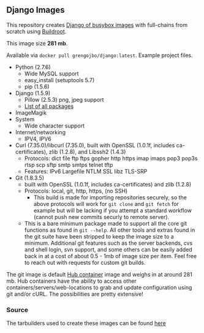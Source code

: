 ## Django Images

This repository creates [Django of busybox images](https://github.com/grengojbo/docker-django) with full-chains from scratch using [Buildroot](http://buildroot.uclibc.org). 

This image size **281 mb**.

Available via `docker pull grengojbo/django:latest`. Example project files.

* Python (2.7.6)
    * Wide MySQL support
    * easy_install (setuptools 5.7)
    * pip (1.5.6)
* Django (1.5.9)
    * Pillow (2.5.3) png, jpeg support
    * [List of all packages](https://github.com/grengojbo/docker-django/blob/master/tarmaker/freeze.txt)
* ImageMagik
* System
    * Wide character support
* Internet/networking
    * IPV4, IPV6
* Curl (7.35.0)/libcurl (7.35.0), built with OpenSSL (1.0.1f, includes
  ca-certificates), zlib (1.2.8), and Libssh2 (1.4.3)
    * Protocols: dict file ftp ftps gopher http https imap imaps pop3 pop3s rtsp
      scp sftp smtp smtps telnet tftp 
    * Features: IPv6 Largefile NTLM SSL libz TLS-SRP
* Git (1.8.3.5)
    * built with OpenSSL (1.0.1f, includes ca-certificates) and zlib (1.2.8) 
    * Protocols: local, git, http, https, (no SSH)
        * This build is made for importing repositories securely, so the above
          protocols will work for `git clone` and `git fetch` for example but
          will be lacking if you attempt a standard workflow (cannot push new
          commits securly to remote server).
    * This is a bare minimum package made to support all the core git functions
      as found in `git --help`.  All other tools and extras found in the git
      suite have been stripped to keep the image size to a minimum. Additional
      git features such as the server backends, cvs and shell login, svn
      support, and some others can be easily added back in at a cost of about
      0.5 - 1mb of image size per item. Feel free to reach out with requests for
      custom git builds.

The git image is default [Hub container][hub_cont] image and weighs in at around
281 mb. Hub containers have the ability to access other
containers/servers/web-locations to grab and update configuration using git
and/or cURL. The possibilities are pretty extensive!

[hub_cont]: https://registry.hub.docker.com/u/grengojbo/django/

### Source

The tarbuilders used to create these images can be found [here][repo]

[repo]: https://github.com/grengojbo/docker-django
